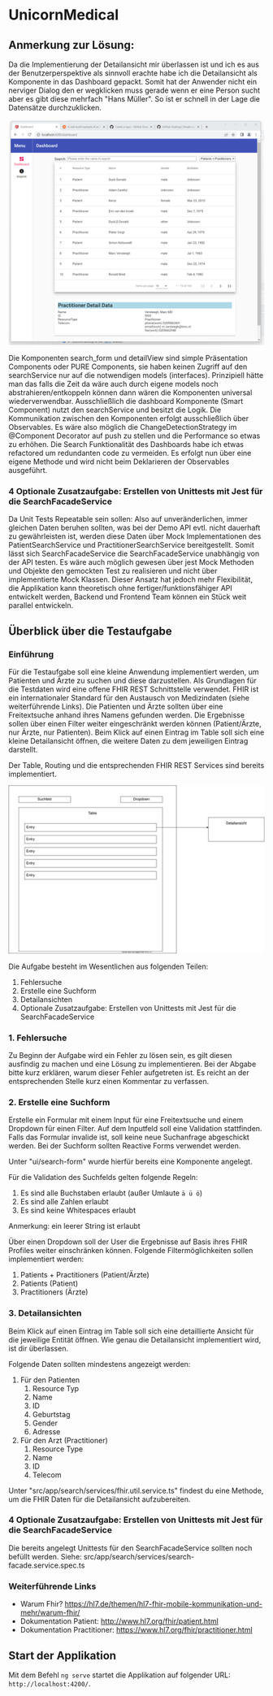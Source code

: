 # UnicornMedical

## Anmerkung zur Lösung:
Da die Implementierung der Detailansicht mir überlassen ist und ich es aus der Benutzerperspektive als sinnvoll erachte habe ich die Detailansicht als Komponente in das Dashboard gepackt.
Somit hat der Anwender nicht ein nerviger Dialog den er wegklicken muss gerade wenn er eine Person sucht aber es gibt diese mehrfach "Hans Müller". So ist er schnell in der Lage die 
Datensätze durchzuklicken.

![Alt text](screenshot_ui.png)

Die Komponenten search_form und detailView sind simple Präsentation Components oder PURE Components, sie haben keinen Zugriff auf den searchService nur auf die notwendigen models (interfaces). 
Prinzipiell hätte man das falls die Zeit da wäre auch durch eigene models noch abstrahieren/entkoppeln können dann wären die Komponenten universal wiederverwendbar.
Ausschließlich die dashboard Komponente (Smart Component) nutzt den searchService und besitzt die Logik. Die Kommunikation zwischen den Komponenten erfolgt ausschließlich über Observables.
Es wäre also möglich die ChangeDetectionStrategy im @Component Decorator auf push zu stellen und die Performance so etwas zu erhöhen.
Die Search Funktionalität des Dashboards habe ich etwas refactored um redundanten code zu vermeiden. Es erfolgt nun über eine eigene Methode und wird nicht beim Deklarieren der Observables ausgeführt. 

### 4 Optionale Zusatzaufgabe: Erstellen von Unittests mit Jest für die SearchFacadeService
Da Unit Tests Repeatable sein sollen: Also auf unveränderlichen, immer gleichen Daten beruhen sollten, was bei der Demo API evtl. nicht dauerhaft zu gewährleisten ist, werden diese Daten über Mock Implementationen des PatientSearchService und PractitionerSearchService bereitgestellt. Somit lässt sich SearchFacadeService die SearchFacadeService unabhängig von der API testen.
Es wäre auch möglich gewesen über jest Mock Methoden und Objekte den gemockten Test zu realisieren und nicht über implementierte Mock Klassen. 
Dieser Ansatz hat jedoch mehr Flexibilität, die Applikation kann theoretisch ohne fertiger/funktionsfähiger API entwickelt werden, Backend und Frontend Team können ein Stück weit parallel entwickeln.

## Überblick über die Testaufgabe

### Einführung

Für die Testaufgabe soll eine kleine Anwendung implementiert werden, um Patienten und Ärzte zu suchen und diese darzustellen.
Als Grundlagen für die Testdaten wird eine offene FHIR REST Schnittstelle verwendet.
FHIR ist ein internationaler Standard für den Austausch von Medizindaten (siehe weiterführende Links).
Die Patienten und Ärzte sollten über eine Freitextsuche anhand ihres Namens gefunden werden. Die Ergebnisse sollen über einen Filter weiter
eingeschränkt werden können (Patient/Ärzte, nur Ärzte, nur Patienten).
Beim Klick auf einen Eintrag im Table soll sich eine kleine Detailansicht öffnen, die weitere Daten zu dem jeweiligen Eintrag darstellt.

Der Table, Routing und die entsprechenden FHIR REST Services sind bereits implementiert.

![Alt text](readme_diag.svg)

Die Aufgabe besteht im Wesentlichen aus folgenden Teilen:

1. Fehlersuche
2. Erstelle eine Suchform
3. Detailansichten
4. Optionale Zusatzaufgabe: Erstellen von Unittests mit Jest für die SearchFacadeService

### 1. Fehlersuche

Zu Beginn der Aufgabe wird ein Fehler zu lösen sein, es gilt diesen ausfindig zu machen und eine Lösung zu implementieren.
Bei der Abgabe bitte kurz erklären, warum dieser Fehler aufgetreten ist.
Es reicht an der entsprechenden Stelle kurz einen Kommentar zu verfassen.

### 2. Erstelle eine Suchform

Erstelle ein Formular mit einem Input für eine Freitextsuche und einem Dropdown für einen Filter.
Auf dem Inputfeld soll eine Validation stattfinden. Falls das Formular invalide ist, soll keine neue Suchanfrage abgeschickt werden.
Bei der Suchform sollten Reactive Forms verwendet werden.

Unter "ui/search-form" wurde hierfür bereits eine Komponente angelegt.

Für die Validation des Suchfelds gelten folgende Regeln:

1. Es sind alle Buchstaben erlaubt (außer Umlaute `ä ü ö`)
2. Es sind alle Zahlen erlaubt
3. Es sind keine Whitespaces erlaubt

Anmerkung: ein leerer String ist erlaubt

Über einen Dropdown soll der User die Ergebnisse auf Basis ihres FHIR Profiles weiter einschränken können.
Folgende Filtermöglichkeiten sollen implementiert werden:

1. Patients + Practitioners (Patient/Ärzte)
2. Patients (Patient)
3. Practitioners (Ärzte)

### 3. Detailansichten

Beim Klick auf einen Eintrag im Table soll sich eine detaillierte Ansicht für die jeweilige Entität öffnen.
Wie genau die Detailansicht implementiert wird, ist dir überlassen.

Folgende Daten sollten mindestens angezeigt werden:

1. Für den Patienten
   1. Resource Typ
   2. Name
   3. ID
   4. Geburtstag
   5. Gender
   6. Adresse
2. Für den Arzt (Practitioner)
   1. Resource Type
   2. Name
   3. ID
   4. Telecom

Unter "src/app/search/services/fhir.util.service.ts" findest du eine Methode, um die FHIR Daten für die Detailansicht
aufzubereiten.

### 4 Optionale Zusatzaufgabe: Erstellen von Unittests mit Jest für die SearchFacadeService

Die bereits angelegt Unittests für den SearchFacadeService sollten noch befüllt werden.
Siehe: src/app/search/services/search-facade.service.spec.ts

### Weiterführende Links

- Warum Fhir? <https://hl7.de/themen/hl7-fhir-mobile-kommunikation-und-mehr/warum-fhir/>
- Dokumentation Patient: <http://www.hl7.org/fhir/patient.html>
- Dokumentation Practitioner: <https://www.hl7.org/fhir/practitioner.html>

## Start der Applikation

Mit dem Befehl `ng serve` startet die Applikation auf folgender URL: `http://localhost:4200/`.
